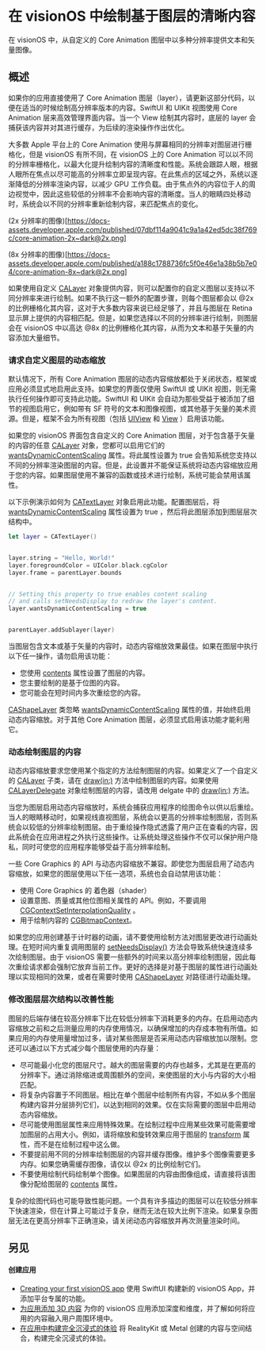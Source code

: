 # 在 visionOS 中绘制基于图层的清晰内容

在 visionOS 中，从自定义的 Core Animation 图层中以多种分辨率提供文本和矢量图像。

## 概述

如果你的应用直接使用了 Core Animation 图层（layer），请更新这部分代码，以便在适当的时候绘制高分辨率版本的内容。SwiftUI 和 UIKit 视图使用 Core Animation 层来高效管理界面内容。当一个 View 绘制其内容时，底层的 layer 会捕获该内容并对其进行缓存，为后续的渲染操作作出优化。

大多数 Apple 平台上的 Core Animation 使用与屏幕相同的分辨率对图层进行栅格化，但是 visionOS 有所不同，在 visionOS 上的 Core Animation 可以以不同的分辨率栅格化，以最大化提升绘制内容的清晰度和性能。系统会跟踪人眼，根据人眼所在焦点以尽可能高的分辨率立即呈现内容。在此焦点的区域之外，系统以逐渐降低的分辨率渲染内容，以减少 GPU 工作负载。由于焦点外的内容位于人的周边视觉中，因此这些较低的分辨率不会影响内容的清晰度。当人的眼睛四处移动时，系统会以不同的分辨率重新绘制内容，来匹配焦点的变化。

(2x 分辨率的图像)[https://docs-assets.developer.apple.com/published/07dbf114a9041c9a1a42ed5dc38f769c/core-animation-2x~dark@2x.png]

(8x 分辨率的图像)[https://docs-assets.developer.apple.com/published/a188c1788736fc5f0e46e1a38b5b7e04/core-animation-8x~dark@2x.png]

如果使用自定义 [CALayer](https://developer.apple.com/documentation/quartzcore/calayer) 对象提供内容，则可以配置你的自定义图层以支持以不同分辨率来进行绘制。如果不执行这一额外的配置步骤，则每个图层都会以 @2x 的比例栅格化其内容，这对于大多数内容来说已经足够了，并且与图层在 Retina 显示屏上提供的内容相匹配。但是，如果您选择以不同的分辨率进行绘制，则图层会在 visionOS 中以高达  @8x 的比例栅格化其内容，从而为文本和基于矢量的内容添加大量细节。

### 请求自定义图层的动态缩放

默认情况下，所有 Core Animation 图层的动态内容缩放都处于关闭状态，框架或应用必须显式地启用此支持。如果您的界面仅使用 SwiftUI 或 UIKit 视图，则无需执行任何操作即可支持此功能。SwiftUI 和 UIKit 会自动为那些受益于被添加了细节的视图启用它，例如带有 SF 符号的文本和图像视图，或其他基于矢量的美术资源。但是，框架不会为所有视图（包括 [UIView](https://developer.apple.com/documentation/uikit/uiview) 和 [View](https://developer.apple.com/documentation/SwiftUI/View) ）启用该功能。

如果您的 visionOS 界面包含自定义的 Core Animation 图层，对于包含基于矢量的内容的任意 [CALayer](https://developer.apple.com/documentation/quartzcore/calayer) 对象，您都可以启用它们的 [wantsDynamicContentScaling](https://developer.apple.com/documentation/quartzcore/calayer/4241437-wantsdynamiccontentscaling) 属性。将此属性设置为 true 会告知系统您支持以不同的分辨率渲染图层的内容。但是，此设置并不能保证系统将动态内容缩放应用于您的内容。如果图层使用不兼容的函数或技术进行绘制，系统可能会禁用该属性。

以下示例演示如何为 [CATextLayer](https://developer.apple.com/documentation/quartzcore/catextlayer) 对象启用此功能。配置图层后，将 [wantsDynamicContentScaling](https://developer.apple.com/documentation/quartzcore/calayer/4241437-wantsdynamiccontentscaling) 属性设置为 true ，然后将此图层添加到图层层次结构中。

```swift
let layer = CATextLayer()


layer.string = "Hello, World!"
layer.foregroundColor = UIColor.black.cgColor
layer.frame = parentLayer.bounds


// Setting this property to true enables content scaling 
// and calls setNeedsDisplay to redraw the layer's content.
layer.wantsDynamicContentScaling = true


parentLayer.addSublayer(layer)
```

当图层包含文本或基于矢量的内容时，动态内容缩放效果最佳。如果在图层中执行以下任一操作，请勿启用该功能：

- 您使用 [contents](https://developer.apple.com/documentation/quartzcore/calayer/1410773-contents) 属性设置了图层的内容。
- 您主要绘制的是基于位图的内容。
- 您可能会在短时间内多次重绘您的内容。

[CAShapeLayer](https://developer.apple.com/documentation/quartzcore/cashapelayer) 类忽略 [wantsDynamicContentScaling](https://developer.apple.com/documentation/quartzcore/calayer/4241437-wantsdynamiccontentscaling) 属性的值，并始终启用动态内容缩放。对于其他 Core Animation 图层，必须显式启用该功能才能利用它。

### 动态绘制图层的内容

动态内容缩放要求您使用某个指定的方法绘制图层的内容。如果定义了一个自定义的 [CALayer](https://developer.apple.com/documentation/quartzcore/calayer) 子类，请在 [draw(in:)](https://developer.apple.com/documentation/quartzcore/calayer/1410757-draw) 方法中绘制图层的内容。如果使用 [CALayerDelegate](https://developer.apple.com/documentation/quartzcore/calayerdelegate) 对象绘制图层的内容，请改用 delgate 中的 [draw(in:)](https://developer.apple.com/documentation/quartzcore/calayer/1410757-draw) 方法。

当您为图层启用动态内容缩放时，系统会捕获应用程序的绘图命令以供以后重绘。当人的眼睛移动时，如果视线直视图层，系统会以更高的分辨率绘制图层，否则系统会以较低的分辨率绘制图层。由于重绘操作隐式透露了用户正在查看的内容，因此系统会在应用进程之外执行这些操作。让系统处理这些操作不仅可以保护用户隐私，同时可使您的应用程序能够受益于高分辨率绘制。


一些 Core Graphics 的 API 与动态内容缩放不兼容。即使您为图层启用了动态内容缩放，如果您的图层使用以下任一选项，系统也会自动禁用该功能：
- 使用 Core Graphics 的 着色器（shader）
- 设置意图、质量或其他位图相关属性的 API。例如，不要调用 [CGContextSetInterpolationQuality](https://developer.apple.com/documentation/coregraphics/1455656-cgcontextsetinterpolationquality) 。
- 用于绘制内容的 [CGBitmapContext](https://developer.apple.com/documentation/coregraphics/cgbitmapcontext)。

如果您的应用创建基于计时器的动画，请不要使用绘制方法对图层更改进行动画处理。在短时间内重复调用图层的 [setNeedsDisplay()](https://developer.apple.com/documentation/quartzcore/calayer/1410855-setneedsdisplay) 方法会导致系统快速连续多次绘制图层。由于 visionOS 需要一些额外的时间来以高分辨率绘制图层，因此每次重绘请求都会强制它放弃当前工作。更好的选择是对基于图层的属性进行动画处理以实现相同的效果，或者在需要时使用 [CAShapeLayer](https://developer.apple.com/documentation/quartzcore/cashapelayer) 对路径进行动画处理。

### 修改图层层次结构以改善性能

图层的后端存储在较高分辨率下比在较低分辨率下消耗更多的内存。在启用动态内容缩放之前和之后测量应用的内存使用情况，以确保增加的内存成本物有所值。如果应用的内存使用量增加过多，请对某些图层是否采用动态内容缩放加以限制。您还可以通过以下方式减少每个图层使用的内存量：

- 尽可能最小化您的图层尺寸。越大的图层需要的内存也越多，尤其是在更高的分辨率下。通过消除缩进或周围额外的空间，来使图层的大小与内容的大小相匹配。
- 将复杂内容置于不同图层。相比在单个图层中绘制所有内容，不如从多个图层构建内容并分层排列它们，以达到相同的效果。仅在实际需要的图层中启用动态内容缩放。
- 尽可能使用图层属性来应用特殊效果。在绘制过程中应用某些效果可能需要增加图层的占用大小。例如，请将缩放和旋转效果应用于图层的 [transform](https://developer.apple.com/documentation/quartzcore/calayer/1410836-transform) 属性，而不是在绘制过程中这么做。
- 不要提前用不同的分辨率绘制图层的内容并缓存图像。维护多个图像需要更多内存。如果您确需缓存图像，请仅以 @2x 的比例绘制它们。
- 不要使用绘制代码绘制单个图像。如果图层的内容由图像组成，请直接将该图像分配给图层的 [contents](https://developer.apple.com/documentation/quartzcore/calayer/1410773-contents) 属性。

复杂的绘图代码也可能导致性能问题。一个具有许多描边的图层可以在较低分辨率下快速渲染，但在计算上可能过于复杂，继而无法在较大比例下渲染。如果复杂图层无法在更高分辨率下正确渲染，请关闭动态内容缩放并再次测量渲染时间。

## 另见

#### 创建应用

- [Creating your first visionOS app](https://developer.apple.com/documentation/visionos/creating-your-first-visionos-app)
使用 SwiftUI 构建新的 visionOS App，并添加平台专属的功能。
- [为应用添加 3D 内容](https://developer.apple.com/documentation/visionos/adding-3d-content-to-your-app)
为你的 visionOS 应用添加深度和维度，并了解如何将应用的内容融入用户周围环境中。
- [在应用中构建完全沉浸式的体验](https://developer.apple.com/documentation/visionos/creating-fully-immersive-experiences)
将 RealityKit 或 Metal 创建的内容与空间结合，构建完全沉浸式的体验。
